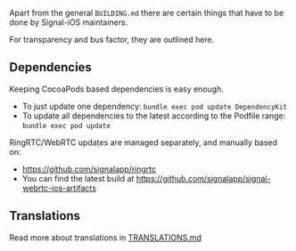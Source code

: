 Apart from the general `BUILDING.md` there are certain things that have
to be done by Signal-iOS maintainers.

For transparency and bus factor, they are outlined here.

## Dependencies

Keeping CocoaPods based dependencies is easy enough.

- To just update one dependency: `bundle exec pod update DependencyKit`
- To update all dependencies to the latest according to the Podfile range: `bundle exec pod update`

RingRTC/WebRTC updates are managed separately, and manually based on:
- https://github.com/signalapp/ringrtc
- You can find the latest build at https://github.com/signalapp/signal-webrtc-ios-artifacts

## Translations

Read more about translations in [TRANSLATIONS.md](Signal/translations/TRANSLATIONS.md)

